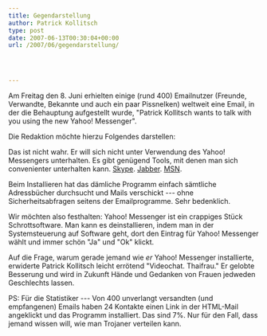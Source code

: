 ```yaml
---
title: Gegendarstellung
author: Patrick Kollitsch
type: post
date: 2007-06-13T00:30:04+00:00
url: /2007/06/gegendarstellung/




---
```

Am Freitag den 8. Juni erhielten einige (rund 400) Emailnutzer (Freunde, Verwandte, Bekannte und auch ein paar Pissnelken) weltweit eine Email, in der die Behauptung aufgestellt wurde, "Patrick Kollitsch wants to talk with you using the new Yahoo! Messenger".

Die Redaktion möchte hierzu Folgendes darstellen:

Das ist nicht wahr. Er will sich nicht unter Verwendung des Yahoo! Messengers unterhalten. Es gibt genügend Tools, mit denen man sich convenienter unterhalten kann. [Skype][1]. [Jabber][2]. [MSN][3].

Beim Installieren hat das dämliche Programm einfach sämtliche Adressbücher durchsucht und Mails verschickt --- ohne Sicherheitsabfragen seitens der Emailprogramme. Sehr bedenklich.

Wir möchten also festhalten: Yahoo! Messenger ist ein crappiges Stück Schrottsoftware. Man kann es deinstallieren, indem man in der Systemsteuerung auf Software geht, dort den Eintrag für Yahoo! Messenger wählt und immer schön "Ja" und "Ok" klickt.

Auf die Frage, warum gerade jemand wie _er_ Yahoo! Messenger installierte, erwiderte Patrick Kollitsch leicht errötend "Videochat. Thaifrau." Er gelobte Besserung und wird in Zukunft Hände und Gedanken von Frauen jedweden Geschlechts lassen.

PS: Für die Statistiker --- Von 400 unverlangt versandten (und empfangenen) Emails haben 24 Kontakte einen Link in der HTML-Mail angeklickt und das Programm installiert. Das sind 7%. Nur für den Fall, dass jemand wissen will, wie man Trojaner verteilen kann.

 [1]: http://skype.com/
 [2]: http://jabber.org/
 [3]: http://msn.com/